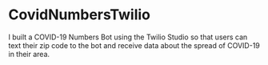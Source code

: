 # CovidNumbersTwilio
I built a COVID-19 Numbers Bot using the Twilio Studio so that users can text their zip code to the bot and receive data about the spread of COVID-19 in their area.

